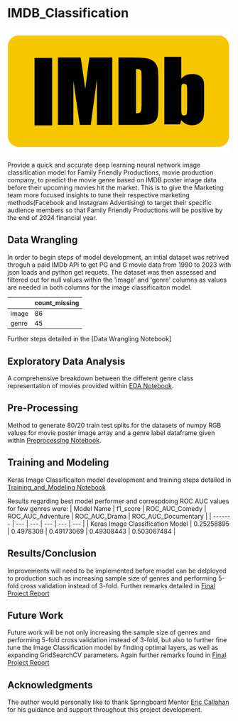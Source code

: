 # IMDB_Classification
![IMDB-Logo](https://github.com/tpoozhikala/IMDB_Classification/blob/main/Assests/IMDb_Logo.wine.png)

Provide a quick and accurate deep learning neural network image classification model for Family Friendly Productions, movie production company, to predict the movie genre based on IMDB poster image data before their upcoming movies hit the market. This is to give the Marketing team more focused insights to tune their respective marketing methods(Facebook and Instagram Advertising) to target their specific audience members so that Family Friendly Productions will be positive by the end of 2024 financial year. 

## Data Wrangling
In order to begin steps of model development, an intial dataset was retrived throguh a paid IMDb API to get PG and G movie data from 1990 to 2023 with json loads and python get requets. The dataset was then assessed and filtered out for null values within the 'image' and 'genre' columns as values are needed in both columns for the image classificaiton model.  

|         | count_missing     |
| ------- | --- |
| image | 86 | 
| genre | 45 | 

Further steps detailed in the [Data Wrangling Notebook] 

## Exploratory Data Analysis
A comprehensive breakdown between the different genre class representation of movies provided within [EDA Notebook](https://github.com/tpoozhikala/Bank-Churnrate/blob/main/3_EDA/03_EDA_Bank_Churnrate.ipynb).

## Pre-Processing
Method to generate 80/20 train test splits for the datasets of numpy RGB values for movie poster image array and a genre label dataframe given within [Preprocessing Notebook](https://github.com/tpoozhikala/Bank-Churnrate/blob/main/4_Preprocess_and_Training/04_Preprocess_and_Training_Bank_Churnrate.ipynb).

## Training and Modeling
Keras Image Classificaiton model development and training steps detailed in [Training_and_Modeling Notebook](https://github.com/tpoozhikala/Bank-Churnrate/blob/main/5_Modeling/05_Modeling_Bank_Churnrate.ipynb)

Results regarding best model performer and correspdoing ROC AUC values for few genres were: 
| Model Name | f1_score | ROC_AUC_Comedy  | ROC_AUC_Adventure | ROC_AUC_Drama | ROC_AUC_Documentary |
| ------- | --- | --- | --- | --- | --- | 
| Keras Image Classification Model | 	0.25258895 |	0.4978308 |	0.49173069 | 	0.49308443 | 	0.503067484 |	

## Results/Conclusion
Improvements will need to be implemented before model can be delployed to production such as increasing sample size of genres and performing 5-fold cross validation instead of 3-fold. 
Further remarks detailed in [Final Project Report](https://github.com/tpoozhikala/Bank-Churnrate/blob/main/6_Documentation/Bank_Churn_Rate_Final_Project_Report.pdf)

## Future Work
Future work will be not only increasing the sample size of genres and performing 5-fold cross validation instead of 3-fold, but also to further fine tune the Image Classification model by finding optimal layers, as well as expanding GridSearchCV parameters.
Again further remarks found in [Final Project Report](https://github.com/tpoozhikala/Bank-Churnrate/blob/main/6_Documentation/Bank_Churn_Rate_Final_Project_Report.pdf)

## Acknowledgments
The author would personally like to thank Springboard Mentor [Eric Callahan](https://www.linkedin.com/in/ericcallahan/) for his guidance and support throughout this project development.